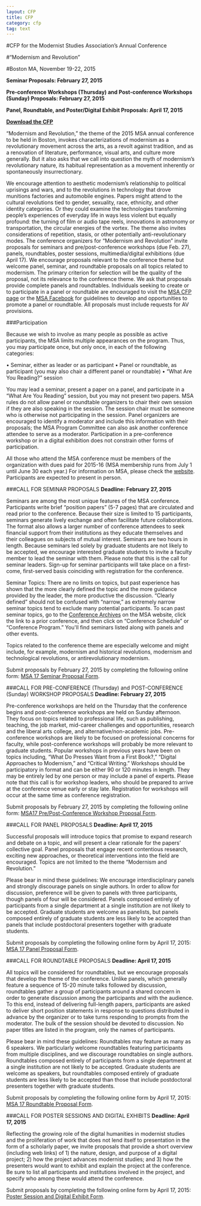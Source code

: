 ```yaml
---
layout: CFP
title: CFP
category: cfp
tag: text
---
```


#CFP for the Modernist Studies Association’s Annual Conference

#“Modernism and Revolution”

#Boston MA, November 19-22, 2015

**Seminar Proposals: February 27, 2015**

**Pre-conference Workshops (Thursday) and Post-conference Workshops (Sunday) Proposals: February 27, 2015**

**Panel, Roundtable, and Poster/Digital Exhibit Proposals: April 17, 2015**

**[Download the CFP](../assets/msa17CFP.pdf)**

“Modernism and Revolution,” the theme of the 2015 MSA annual conference to be held in Boston, invokes characterizations of modernism as a revolutionary movement across the arts, as a revolt against tradition, and as a renovation of literature, performance, visual arts, and culture more generally. But it also asks that we call into question the myth of modernism’s revolutionary nature, its habitual representation as a movement inherently or spontaneously insurrectionary.

We encourage attention to aesthetic modernism’s relationship to political uprisings and wars, and to the revolutions in technology that drove munitions factories and automobile engines. Papers might attend to the cultural revolutions tied to gender, sexuality, race, ethnicity, and other identity categories.  Or they could examine the technologies transforming people’s experiences of everyday life in ways less violent but equally profound: the turning of film or audio tape reels, innovations in astronomy or transportation, the circular energies of the vortex.  The theme also invites considerations of repetition, stasis, or other potentially anti-revolutionary modes.
The conference organizers for “Modernism and Revolution” invite proposals for seminars and pre/post-conference workshops (due Feb. 27), panels, roundtables, poster sessions, multimedia/digital exhibitions (due April 17). We encourage proposals relevant to the conference theme but welcome panel, seminar, and roundtable proposals on all topics related to modernism. The primary criterion for selection will be the quality of the proposal, not its relevance to the conference theme. We ask that proposals provide complete panels and roundtables.  Individuals seeking to create or to participate in a panel or roundtable are encouraged to visit the [MSA CFP page](http://msa.press.jhu.edu/cgi-bin/cfp_view.cgi) or the [MSA Facebook](https://www.facebook.com/groups/35866051126/) for guidelines to develop and opportunities to promote a panel or roundtable. 
All proposals must include requests for AV provisions. 

###Participation

Because we wish to involve as many people as possible as active participants, the MSA limits multiple appearances on the program. Thus, you may participate once, but only once, in each of the following categories:

• Seminar, either as leader or as participant • Panel or roundtable, as participant (you may also chair a different panel or roundtable) • “What Are You Reading?” session

You may lead a seminar, present a paper on a panel, and participate in a “What Are You Reading” session, but you may not present two papers. MSA rules do not allow panel or roundtable organizers to chair their own session if they are also speaking in the session. The session chair must be someone who is otherwise not participating in the session. Panel organizers are encouraged to identify a moderator and include this information with their proposals; the MSA Program Committee can also ask another conference attendee to serve as a moderator. Participation in a pre-conference workshop or in a digital exhibition does not constrain other forms of participation.

All those who attend the MSA conference must be members of the organization with dues paid for 2015-16 (MSA membership runs from July 1 until June 30 each year.) For information on MSA, please check the [website](http://msa.press.jhu.edu/index.html). Participants are expected to present in person. 

###CALL FOR SEMINAR PROPOSALS 
**Deadline: February 27, 2015**

Seminars are among the most unique features of the MSA conference. Participants write brief “position papers” (5-7 pages) that are circulated and read prior to the conference. Because their size is limited to 15 participants, seminars generate lively exchange and often facilitate future collaborations. The format also allows a larger number of conference attendees to seek financial support from their institutions as they educate themselves and their colleagues on subjects of mutual interest. Seminars are two hours in length. Because seminars led solely by graduate students are not likely to be accepted, we encourage interested graduate students to invite a faculty member to lead the seminar with them. Please note that this is the call for seminar leaders. Sign-up for seminar participants will take place on a first-come, first-served basis coinciding with registration for the conference. 

Seminar Topics: There are no limits on topics, but past experience has shown that the more clearly defined the topic and the more guidance provided by the leader, the more productive the discussion. “Clearly defined” should not be confused with “narrow,” as extremely narrow seminar topics tend to exclude many potential participants. To scan past seminar topics, go to the [Conference Archives](http://msa.press.jhu.edu/conferences/archive.html) on the MSA website, click the link to a prior conference, and then click on “Conference Schedule” or “Conference Program.” You'll find seminars listed along with panels and other events. 

Topics related to the conference theme are especially welcome and might include, for example, modernism and historical revolutions, modernism and technological revolutions, or antirevolutionary modernism. 

Submit proposals by February 27, 2015 by completing the following online form: [MSA 17 Seminar Proposal Form](https://docs.google.com/forms/d/1KIUg07BMCdfloRGbkKwUZlqIezkXEauxmjipWeMlX_o/viewform).

###CALL FOR PRE-CONFERENCE (Thursday) and POST-CONFERENCE (Sunday) WORKSHOP PROPOSALS
**Deadline: February 27, 2015**

Pre-conference workshops are held on the Thursday that the conference begins and post-conference workshops are held on Sunday afternoon. They focus on topics related to professional life, such as publishing, teaching, the job market, mid-career challenges and opportunities, research and the liberal arts college, and alternative/non-academic jobs. Pre-conference workshops are likely to be focused on professional concerns for faculty, while post-conference workshops will probably be more relevant to graduate students. Popular workshops in previous years have been on topics including, “What Do Presses Want from a First Book?,” “Digital Approaches to Modernism,” and “Critical Writing.”
Workshops should be participatory in format and can be either 90 or 120 minutes in length. They may be entirely led by one person or may include a panel of experts. Please note that this call is for workshop leaders, who should be prepared to arrive at the conference venue early or stay late. Registration for workshops will occur at the same time as conference registration.

Submit proposals by February 27, 2015 by completing the following online form: [MSA17 Pre/Post-Conference Workshop Proposal Form](https://docs.google.com/forms/d/17iiZZFTUWveKe99pEna5YIxbTGBObIg08YYmJUVqjs4/viewform).

###CALL FOR PANEL PROPOSALS 
**Deadline: April 17, 2015**

Successful proposals will introduce topics that promise to expand research and debate on a topic, and will present a clear rationale for the papers’ collective goal. Panel proposals that engage recent contentious research, exciting new approaches, or theoretical interventions into the field are encouraged. Topics are not limited to the theme “Modernism and Revolution.” 

Please bear in mind these guidelines: 
We encourage interdisciplinary panels and strongly discourage panels on single authors. In order to allow for discussion, preference will be given to panels with three participants, though panels of four will be considered. Panels composed entirely of participants from a single department at a single institution are not likely to be accepted. Graduate students are welcome as panelists, but panels composed entirely of graduate students are less likely to be accepted than panels that include postdoctoral presenters together with graduate students. 

Submit proposals by completing the following online form by April 17, 2015: [MSA 17 Panel Proposal Form](https://docs.google.com/forms/d/1sY_FOwNb5fNgD5hAuybR9LshfGuEljYYZaT-lzwUmys/viewform).

###CALL FOR ROUNDTABLE PROPOSALS
**Deadline: April 17, 2015**

All topics will be considered for roundtables, but we encourage proposals that develop the theme of the conference. Unlike panels, which generally feature a sequence of 15-20 minute talks followed by discussion, roundtables gather a group of participants around a shared concern in order to generate discussion among the participants and with the audience. To this end, instead of delivering full-length papers, participants are asked to deliver short position statements in response to questions distributed in advance by the organizer or to take turns responding to prompts from the moderator. The bulk of the session should be devoted to discussion. No paper titles are listed in the program, only the names of participants.

Please bear in mind these guidelines: 
Roundtables may feature as many as 6 speakers. We particularly welcome roundtables featuring participants from multiple disciplines, and we discourage roundtables on single authors. Roundtables composed entirely of participants from a single department at a single institution are not likely to be accepted. Graduate students are welcome as speakers, but roundtables composed entirely of graduate students are less likely to be accepted than those that include postdoctoral presenters together with graduate students. 

Submit proposals by completing the following online form by April 17, 2015: [MSA 17 Roundtable Proposal Form](https://docs.google.com/forms/d/107R7B9wqzon0XxdgiXULwhaZNGXiH89wwe4ai28gnLk/viewform).

###CALL FOR POSTER SESSIONS AND DIGITAL EXHIBITS
**Deadline: April 17, 2015**

Reflecting the growing role of the digital humanities in modernist studies and the proliferation of work that does not lend itself to presentation in the form of a scholarly paper, we invite proposals that provide a short overview (including web links) of 1) the nature, design, and purpose of a digital project; 2) how the project advances modernist studies; and 3) how the presenters would want to exhibit and explain the project at the conference. Be sure to list all participants and institutions involved in the project, and specify who among these would attend the conference.
 
Submit proposals by completing the following online form by April 17, 2015: [Poster Session and Digital Exhibit Form](https://docs.google.com/forms/d/1b_QQhji23bQBDOHCLK1WmOGC37mYF98EHMFzCHbO098/viewform).

